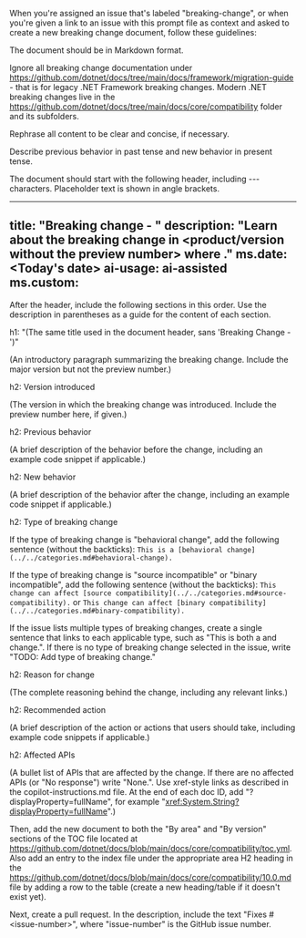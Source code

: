When you're assigned an issue that's labeled "breaking-change", or when you're given a link to an issue with this prompt file as context and asked to create a new breaking change document, follow these guidelines:

The document should be in Markdown format.

Ignore all breaking change documentation under https://github.com/dotnet/docs/tree/main/docs/framework/migration-guide - that is for legacy .NET Framework breaking changes. Modern .NET breaking changes live in the https://github.com/dotnet/docs/tree/main/docs/core/compatibility folder and its subfolders.

Rephrase all content to be clear and concise, if necessary.

Describe previous behavior in past tense and new behavior in present tense.

The document should start with the following header, including --- characters. Placeholder text is shown in angle brackets.

   ---
   title: "Breaking change - <A concise descriptive title of the breaking change>"
   description: "Learn about the breaking change in <product/version without the preview number> where <very brief description>."
   ms.date: <Today's date>
   ai-usage: ai-assisted
   ms.custom: <URL of the issue>
   ---

After the header, include the following sections in this order. Use the description in parentheses as a guide for the content of each section.

h1: "(The same title used in the document header, sans 'Breaking Change - ')"

   (An introductory paragraph summarizing the breaking change. Include the major version but not the preview number.)

h2: Version introduced

   (The version in which the breaking change was introduced. Include the preview number here, if given.)

h2: Previous behavior

   (A brief description of the behavior before the change, including an example code snippet if applicable.)

h2: New behavior

   (A brief description of the behavior after the change, including an example code snippet if applicable.)

h2: Type of breaking change

   If the type of breaking change is "behavioral change", add the following sentence (without the backticks): `This is a [behavioral change](../../categories.md#behavioral-change).`

   If the type of breaking change is "source incompatible" or "binary incompatible", add the following sentence (without the backticks): `This change can affect [source compatibility](../../categories.md#source-compatibility).` or `This change can affect [binary compatibility](../../categories.md#binary-compatibility).`

   If the issue lists multiple types of breaking changes, create a single sentence that links to each applicable type, such as "This is both a []() and []() change.". If there is no type of breaking change selected in the issue, write "TODO: Add type of breaking change."

h2: Reason for change

   (The complete reasoning behind the change, including any relevant links.)

h2: Recommended action

   (A brief description of the action or actions that users should take, including example code snippets if applicable.)

h2: Affected APIs

   (A bullet list of APIs that are affected by the change. If there are no affected APIs (or "No response") write "None.". Use xref-style links as described in the copilot-instructions.md file. At the end of each doc ID, add "?displayProperty=fullName", for example "<xref:System.String?displayProperty=fullName>".)

Then, add the new document to both the "By area" and "By version" sections of the TOC file located at https://github.com/dotnet/docs/blob/main/docs/core/compatibility/toc.yml. Also add an entry to the index file under the appropriate area H2 heading in the https://github.com/dotnet/docs/blob/main/docs/core/compatibility/10.0.md file by adding a row to the table (create a new heading/table if it doesn't exist yet).

Next, create a pull request. In the description, include the text "Fixes #\<issue-number>", where "issue-number" is the GitHub issue number.
